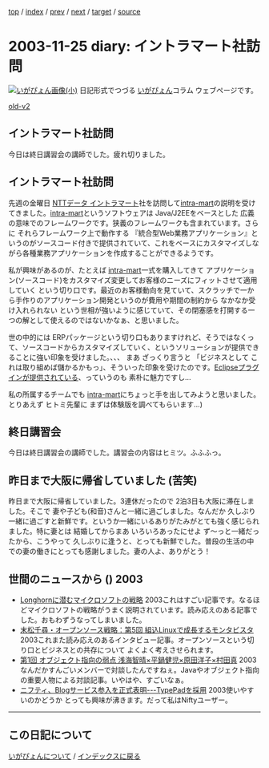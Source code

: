[top](https://igapyon.github.io/diary/) 
 / [index](https://igapyon.github.io/diary/2003/index.html) 
 / [prev](https://igapyon.github.io/diary/2003/ig031126.html) 
 / [next](https://igapyon.github.io/diary/2003/ig031124.html) 
 / [target](https://igapyon.github.io/diary/2003/ig031125.html) 
 / [source](https://github.com/igapyon/diary/blob/gh-pages/2003/ig031125.html.src.md) 

2003-11-25 diary: イントラマート社訪問
=====================================================================================================
[![いがぴょん画像(小)](https://igapyon.github.io/diary/images/iga200306s.jpg "いがぴょん")](https://igapyon.github.io/diary/memo/memoigapyon.html) 日記形式でつづる [いがぴょん](https://igapyon.github.io/diary/memo/memoigapyon.html)コラム ウェブページです。

[old-v2](ig031125-orig.html)

## イントラマート社訪問

今日は終日講習会の講師でした。疲れ切りました。


## イントラマート社訪問

先週の金曜日 [NTTデータ イントラマート](http://www.intra-mart.jp/)社を訪問して[intra-mart](http://www.intra-mart.jp/intra-mart/)の説明を受けてきました。[intra-mart](http://www.intra-mart.jp/intra-mart/)というソフトウェアは Java/J2EEをベースとした 広義の意味でのフレームワークです。狭義のフレームワークも含まれています。さらに それらフレームワーク上で動作する 『統合型Web業務アプリケーション』というのがソースコード付きで提供されていて、これをベースにカスタマイズしながら各種業務アプリケーションを作成することができるようです。

私が興味があるのが、たとえば [intra-mart](http://www.intra-mart.jp/intra-mart/)一式を購入してきて アプリケーション(ソースコード)をカスタマイズ変更してお客様のニーズにフィットさせて適用していく という切り口です。最近のお客様動向を見ていて、スクラッチで一から手作りのアプリケーション開発というのが費用や期間の制約から なかなか受け入れられない という世相が強いように感じていて、その閉塞感を打開する一つの解として使えるのではないかなぁ、と思いました。

世の中的には ERPパッケージという切り口もありますけれど、そうではなくって、ソースコードからカスタマイズしていく、というソリューションが提供できることに強い印象を受けました。、、、 まあ ざっくり言うと 「ビジネスとして これは取り組めば儲かるかもっ」、そういった印象を受けたのです。[Eclipseプラグインが提供されている](http://linux.ascii24.com/linux/news/today/2002/09/04/638374-000.html)、っていうのも 素朴に魅力ですし…

私の所属するチームでも [intra-mart](http://www.intra-mart.jp/intra-mart/)にちょっと手を出してみようと思いました。とりあえず ヒトミ先輩に まずは体験版を調べてもらいます…)

## 終日講習会

今日は終日講習会の講師でした。講習会の内容はヒミツ。ふふふっ。

## 昨日まで大阪に帰省していました (苦笑)

昨日まで大阪に帰省していました。3連休だったので 2泊3日も大阪に滞在しました。そこで 妻や子ども(和音)さんと一緒に過ごしました。なんだか 久しぶり一緒に過ごすと新鮮です。というか一緒にいるありがたみがとても強く感じられました。特に妻とは 結婚してからまあ いろいろあったにせよ ず～っと一緒だったから、こうやって 久しぶりに逢うと、とっても新鮮でした。普段の生活の中での妻の働きにとっても感謝しました。妻の人よ、ありがとう！

## 世間のニュースから () 2003

* [Longhornに潜むマイクロソフトの戦略](http://japan.cnet.com/news/special/story/0,2000047679,20062035,00.htm)  2003これはすごい記事です。なるほどマイクロソフトの戦略がうまく説明されています。読み応えのある記事でした。おもわずうなってしまいました。
* [末松千尋・オープンソース戦略：第5回 組込Linuxで成長するモンタビスタ](http://japan.cnet.com/column/suematsu/story/0,2000048844,20062116,00.htm)  2003これまた読み応えのあるインタビュー記事。オープンソースという切り口とビジネスとの共存について よくよく考えさせられます。
* [第1回 オブジェクト指向の弱点 浅海智晴×平鍋健児×原田洋子×村田真](http://www.atmarkit.co.jp/fjava/devs/roundtable01/roundtable01.html)  2003なんだかすんごいメンバーで対談したんですねぇ。Javaやオブジェクト指向の重要人物による対談記事。いやはや、すごいなぁ。
* [ニフティ、Blogサービス参入を正式表明---TypePadを採用](http://japan.cnet.com/news/media/story/0,2000047715,20062147,00.htm)  2003使いやすいのかどうか とっても興味が沸きます。だって私はNiftyユーザー。

----------------------------------------------------------------------------------------------------

## この日記について
[いがぴょんについて](https://igapyon.github.io/diary/memo/memoigapyon.html) / [インデックスに戻る](https://igapyon.github.io/diary/idxall.html)

